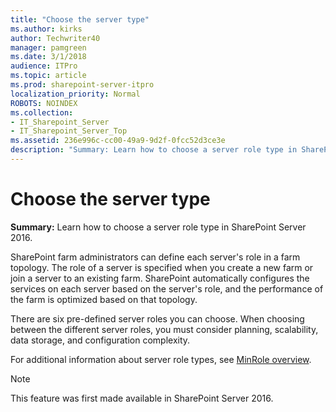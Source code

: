 ```yaml
---
title: "Choose the server type"
ms.author: kirks
author: Techwriter40
manager: pamgreen
ms.date: 3/1/2018
audience: ITPro
ms.topic: article
ms.prod: sharepoint-server-itpro
localization_priority: Normal
ROBOTS: NOINDEX
ms.collection:
- IT_Sharepoint_Server
- IT_Sharepoint_Server_Top
ms.assetid: 236e996c-cc00-49a9-9d2f-0fcc52d3ce3e
description: "Summary: Learn how to choose a server role type in SharePoint Server 2016."
---
```


# Choose the server type

 **Summary:** Learn how to choose a server role type in SharePoint Server 2016. 
  
SharePoint farm administrators can define each server's role in a farm topology. The role of a server is specified when you create a new farm or join a server to an existing farm. SharePoint automatically configures the services on each server based on the server's role, and the performance of the farm is optimized based on that topology.
  
There are six pre-defined server roles you can choose. When choosing between the different server roles, you must consider planning, scalability, data storage, and configuration complexity.
  
For additional information about server role types, see [MinRole overview](/sharepoint/install/overview-of-minrole-server-roles-in-sharepoint-server).
  
> [!NOTE]
> This feature was first made available in SharePoint Server 2016. 
  

